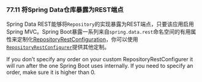 ### 77.11 将Spring Data仓库暴露为REST端点

Spring Data REST能够将`Repository`的实现暴露为REST端点，只要该应用启用Spring MVC。Spring Boot暴露一系列来自`spring.data.rest`命名空间的有用属性来定制化[RepositoryRestConfiguration](http://docs.spring.io/spring-data/rest/docs/current/api/org/springframework/data/rest/core/config/RepositoryRestConfiguration.html)，你可以使用[`RepositoryRestConfigurer`](http://docs.spring.io/spring-data/rest/docs/current/api/org/springframework/data/rest/webmvc/config/RepositoryRestConfigurer.html)提供其他定制。

If you don’t specify any order on your custom RepositoryRestConfigurer it will run after the one Spring Boot uses internally. If you need to specify an order, make sure it is higher than 0.

